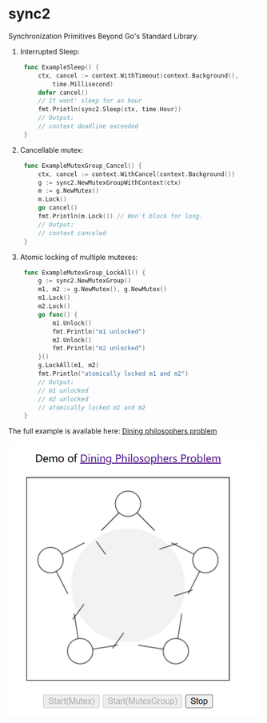 # sync2

Synchronization Primitives Beyond Go's Standard Library.

1. Interrupted Sleep:

   ```go
    func ExampleSleep() {
        ctx, cancel := context.WithTimeout(context.Background(),
            time.Millisecond)
        defer cancel()
        // It wont' sleep for an hour
        fmt.Println(sync2.Sleep(ctx, time.Hour))
        // Output:
        // context deadline exceeded
    }
   ```

2. Cancellable mutex:

   ```go
    func ExampleMutexGroup_Cancel() {
        ctx, cancel := context.WithCancel(context.Background())
        g := sync2.NewMutexGroupWithContext(ctx)
        m := g.NewMutex()
        m.Lock()
        go cancel()
        fmt.Println(m.Lock()) // Won't block for long.
        // Output:
        // context canceled
    }
   ```

3. Atomic locking of multiple mutexes:

   ```go
    func ExampleMutexGroup_LockAll() {
        g := sync2.NewMutexGroup()
        m1, m2 := g.NewMutex(), g.NewMutex()
        m1.Lock()
        m2.Lock()
        go func() {
            m1.Unlock()
            fmt.Println("m1 unlocked")
            m2.Unlock()
            fmt.Println("m2 unlocked")
        }()
        g.LockAll(m1, m2)
        fmt.Println("atomically locked m1 and m2")
        // Output:
        // m1 unlocked
        // m2 unlocked
        // atomically locked m1 and m2
    }
   ```

The full example is available here: [Dining philosophers problem](https://github.com/mkch/sync2/tree/main/example/dinning)

[![Dining philosophers](https://github.com/mkch/sync2/blob/main/example/dinning/demo.png?raw=true)](https://github.com/mkch/sync2/tree/main/example/dinning)
